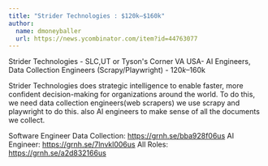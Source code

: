 ```yaml
---
title: "Strider Technologies : $120k–$160k"
author:
  name: dmoneyballer
  url: https://news.ycombinator.com/item?id=44763077
---
```


<JobNavigation />

Strider Technologies - SLC,UT or Tyson&#x27;s Corner VA USA- AI Engineers, Data Collection Engineers (Scrapy&#x2F;Playwright) - $120k–$160k

Strider Technologies does strategic intelligence to enable faster,  more confident decision-making for organizations around the world. To do this, we need data collection engineers(web scrapers) we use scrapy and playwright to do this. also AI engineers to make sense of all the documents we collect.

Software Engineer Data Collection: <a href="https:&#x2F;&#x2F;grnh.se&#x2F;bba928f06us" rel="nofollow">https:&#x2F;&#x2F;grnh.se&#x2F;bba928f06us</a>
AI Engineer: <a href="https:&#x2F;&#x2F;grnh.se&#x2F;7lnvkl006us" rel="nofollow">https:&#x2F;&#x2F;grnh.se&#x2F;7lnvkl006us</a>
All Roles: <a href="https:&#x2F;&#x2F;grnh.se&#x2F;a2d832166us" rel="nofollow">https:&#x2F;&#x2F;grnh.se&#x2F;a2d832166us</a>
<JobApplication />
